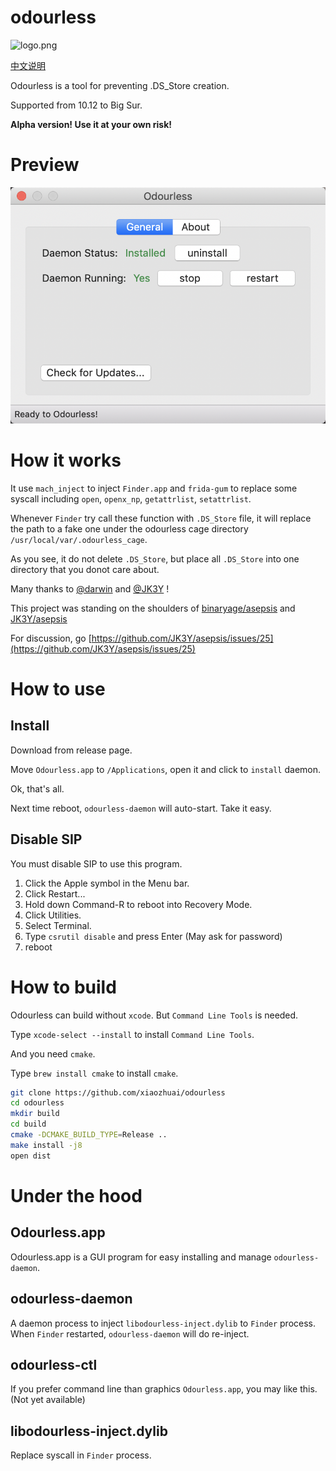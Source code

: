 # odourless

![logo.png](logo.png)

[中文说明](README_CN.md)

Odourless is a tool for preventing .DS_Store creation.

Supported from 10.12 to Big Sur.

**Alpha version! Use it at your own risk!**

# Preview
![preview.png](preview.png)

# How it works

It use `mach_inject` to inject `Finder.app` and `frida-gum` to replace some syscall including `open`, `openx_np`, `getattrlist`, `setattrlist`.

Whenever `Finder` try call these function with `.DS_Store` file, it will replace the path to a fake one under the odourless cage directory `/usr/local/var/.odourless_cage`.

As you see, it do not delete `.DS_Store`, but place all `.DS_Store` into one directory that you donot care about.

Many thanks to [@darwin](https://github.com/darwin) and [@JK3Y](https://github.com/JK3Y) !

This project was standing on the shoulders of [binaryage/asepsis](https://github.com/binaryage/asepsis) and [JK3Y/asepsis](https://github.com/JK3Y/asepsis)

For discussion, go [https://github.com/JK3Y/asepsis/issues/25](https://github.com/JK3Y/asepsis/issues/25)

# How to use

## Install

Download from release page.

Move `Odourless.app` to `/Applications`, open it and click to `install` daemon.

Ok, that's all.

Next time reboot, `odourless-daemon` will auto-start. Take it easy.

## Disable SIP

You must disable SIP to use this program.

1. Click the Apple symbol in the Menu bar.
2. Click Restart...
3. Hold down Command-R to reboot into Recovery Mode.
4. Click Utilities.
5. Select Terminal.
6. Type `csrutil disable` and press Enter (May ask for password)
7. reboot

# How to build

Odourless can build without `xcode`. But `Command Line Tools` is needed. 

Type `xcode-select --install` to install `Command Line Tools`.

And you need `cmake`.

Type `brew install cmake` to install `cmake`.

```bash
git clone https://github.com/xiaozhuai/odourless
cd odourless
mkdir build
cd build
cmake -DCMAKE_BUILD_TYPE=Release ..
make install -j8
open dist
```

# Under the hood

## Odourless.app

Odourless.app is a GUI program for easy installing and manage `odourless-daemon`.

## odourless-daemon

A daemon process to inject `libodourless-inject.dylib` to `Finder` process. 
When `Finder` restarted, `odourless-daemon` will do re-inject.

## odourless-ctl

If you prefer command line than graphics `Odourless.app`, you may like this. (Not yet available)

## libodourless-inject.dylib

Replace syscall in `Finder` process.

